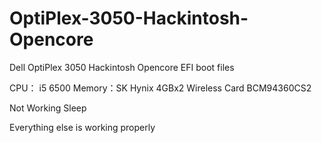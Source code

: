 # OptiPlex-3050-Hackintosh-Opencore
Dell OptiPlex 3050 Hackintosh Opencore EFI boot files

CPU： i5 6500
Memory：SK Hynix 4GBx2
Wireless Card BCM94360CS2

Not Working
Sleep

Everything else is working properly
